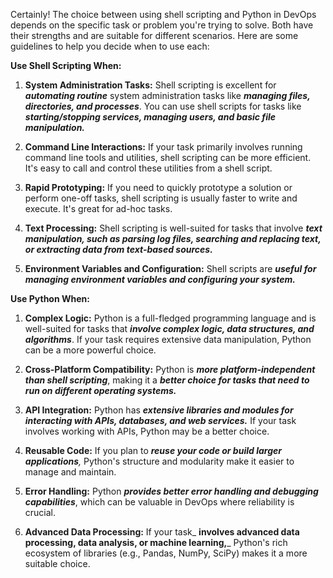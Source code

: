 Certainly! The choice between using shell scripting and Python in DevOps depends on the specific task or problem you're trying to solve. Both have their strengths and are suitable for different scenarios. Here are some guidelines to help you decide when to use each:

**Use Shell Scripting When:**

1. **System Administration Tasks:** Shell scripting is excellent for _**automating routine**_ system administration tasks like _**managing files, directories, and processes**_. You can use shell scripts for tasks like _**starting/stopping services, managing users, and basic file manipulation.**_

2. **Command Line Interactions:** If your task primarily involves running command line tools and utilities, shell scripting can be more efficient. It's easy to call and control these utilities from a shell script.

3. **Rapid Prototyping:** If you need to quickly prototype a solution or perform one-off tasks, shell scripting is usually faster to write and execute. It's great for ad-hoc tasks.

4. **Text Processing:** Shell scripting is well-suited for tasks that involve _**text manipulation, such as parsing log files, searching and replacing text, or extracting data from text-based sources.**_

5. **Environment Variables and Configuration:** Shell scripts are _**useful for managing environment variables and configuring your system.**_

**Use Python When:**

1. **Complex Logic:** Python is a full-fledged programming language and is well-suited for tasks that _**involve complex logic, data structures, and algorithms**_. If your task requires extensive data manipulation, Python can be a more powerful choice.

2. **Cross-Platform Compatibility:** Python is _**more platform-independent than shell scripting**_, making it a _**better choice for tasks that need to run on different operating systems.**_

3. **API Integration:** Python has _**extensive libraries and modules for interacting with APIs, databases, and web services.**_ If your task involves working with APIs, Python may be a better choice.

4. **Reusable Code:** If you plan to _**reuse your code or build larger applications**,_ Python's structure and modularity make it easier to manage and maintain.

5. **Error Handling:** Python _**provides better error handling and debugging capabilities**_, which can be valuable in DevOps where reliability is crucial.

6. **Advanced Data Processing:** If your task_ **involves advanced data processing, data analysis, or machine learning,**_ Python's rich ecosystem of libraries (e.g., Pandas, NumPy, SciPy) makes it a more suitable choice.
